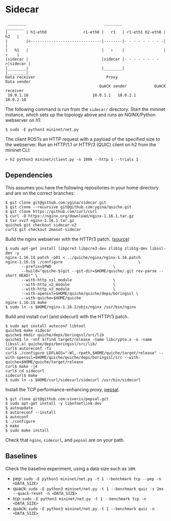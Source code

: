 # Sidecar
```
 ________                                  ________                   ________
|        | h1-eth0                r1-eth0 |   r1   | r1-eth1 h2-eth0 |   h2   |
|        |<-------------------------------|--------|- - - - - - - - -|        |
|   h1   |                                |   ↑    |                 |   ↑    |
|sidecar |                                |sidecar |- - - - - - - - >|sidecar |
|________|                                |________|                 |________|
Data receiver                               Proxy                   Data sender
                                         QuACK sender            QuACK receiver
 10.0.1.10                            10.0.1.1   10.0.2.1             10.0.2.10
```

The following command is run from the `sidecar/` directory. Start the mininet
instance, which sets up the topology above and runs an NGINX/Python webserver
on h1:
```
$ sudo -E python3 mininet/net.py
```

The client POSTs an HTTP request with a payload of the specified size to the
webserver. Run an HTTP/1.1 or HTTP/3 (QUIC) client on h2 from the mininet CLI:
```
> h2 python3 mininet/client.py -n 100k --http 1 --trials 1
```

## Dependencies

This assumes you have the following repositories in your home directory and
are on the correct branches:

```
$ git clone git@github.com:ygina/sidecar.git
$ git clone --recursive git@github.com:ygina/quiche.git
$ git clone https://github.com/curl/curl
$ curl -O https://nginx.org/download/nginx-1.16.1.tar.gz
$ tar xvzf nginx-1.16.1.tar.gz
quiche$ git checkout sidecar-v2
curl$ git checkout 2masot-sidecar
```

Build the nginx webserver with the HTTP/3 patch.
([source](https://github.com/ygina/quiche/tree/master/nginx))

```
$ sudo apt-get install libpcre3 libpcre3-dev zlib1g zlib1g-dev libssl-dev -y
nginx-1.16.1$ patch -p01 < ../quiche/nginx/nginx-1.16.patch
nginx-1.16.1$ ./configure                                 \
       --prefix=$PWD                           \
       --build="quiche-$(git --git-dir=$HOME/quiche/.git rev-parse --short HEAD)" \
       --with-http_ssl_module                  \
       --with-http_v2_module                   \
       --with-http_v3_module                   \
       --with-openssl=$HOME/quiche/quiche/deps/boringssl \
       --with-quiche=$HOME/quiche
nginx-1.16.1$ make
$ sudo ln -s $HOME/nginx-1.16.1/objs/nginx /usr/bin/nginx
```

Build and install curl (and sidecurl) with the HTTP/3 patch.

```
$ sudo apt install autoconf libtool
quiche$ make sidecar
quiche$ mkdir quiche/deps/boringssl/src/lib
quiche$ ln -vnf $(find target/release -name libcrypto.a -o -name libssl.a) quiche/deps/boringssl/src/lib/
curl$ autoreconf -fi
curl$ ./configure LDFLAGS="-Wl,-rpath,$HOME/quiche/target/release" --with-openssl=$HOME/quiche/quiche/deps/boringssl/src --with-quiche=$HOME/quiche/target/release
curl$ make -j4
curl$ cd sidecurl
sidecurl$ make
$ sudo ln -s $HOME/curl/sidecurl/sidecurl /usr/bin/sidecurl
```

Install the TCP performance-enhancing proxy,
[pepsal](https://github.com/viveris/pepsal).

```
$ git clone git@github.com:viveris/pepsal.git
$ sudo apt-get install -y libnfnetlink-dev
$ autoupdate
$ autoreconf --install
$ autoconf
$ ./configure
$ make
$ sudo make install
```

Check that `nginx`, `sidecurl`, and `pepsal` are on your path.

## Baselines

Check the baseline experiment, using a data size such as `10M`:

* pep: `sudo -E python3 mininet/net.py -t 1 --benchmark tcp --pep -n <DATA_SIZE>`
* quack: `sudo -E python3 mininet/net.py -t 1 --benchmark quic -s 2ms --quack-reset -n <DATA_SIZE>`
* tcp: `sudo -E python3 mininet/net.py -t 1 --benchmark tcp -n <DATA_SIZE>`
* quack: `sudo -E python3 mininet/net.py -t 1 --benchmark quic -n <DATA_SIZE>`

